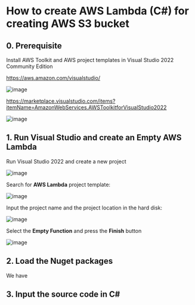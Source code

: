 # How to create AWS Lambda (C#) for creating AWS S3 bucket

## 0. Prerequisite

Install AWS Toolkit and AWS project templates in Visual Studio 2022 Community Edition

https://aws.amazon.com/visualstudio/

![image](https://github.com/user-attachments/assets/476f1fbb-77a7-4e62-ba13-0962ed1cebe5)

https://marketplace.visualstudio.com/items?itemName=AmazonWebServices.AWSToolkitforVisualStudio2022

![image](https://github.com/user-attachments/assets/13f448b0-87e0-4dcb-bbc4-9d50d9f52265)


## 1. Run Visual Studio and create an Empty AWS Lambda

Run Visual Studio 2022 and create a new project

![image](https://github.com/user-attachments/assets/669eb40e-31f2-48d2-82a3-483d62a433ba)

Search for **AWS Lambda** project template:

![image](https://github.com/user-attachments/assets/a4da718f-e45c-46f1-b938-9f7570608896)

Input the project name and the project location in the hard disk:

![image](https://github.com/user-attachments/assets/bfbc9666-cfae-476d-a4b9-c06d6d0f951d)

Select the **Empty Function** and press the **Finish** button

![image](https://github.com/user-attachments/assets/90a2737f-303f-4793-8a97-1003e204a2f7)


## 2. Load the Nuget packages

We have 



## 3. Input the source code in C#




